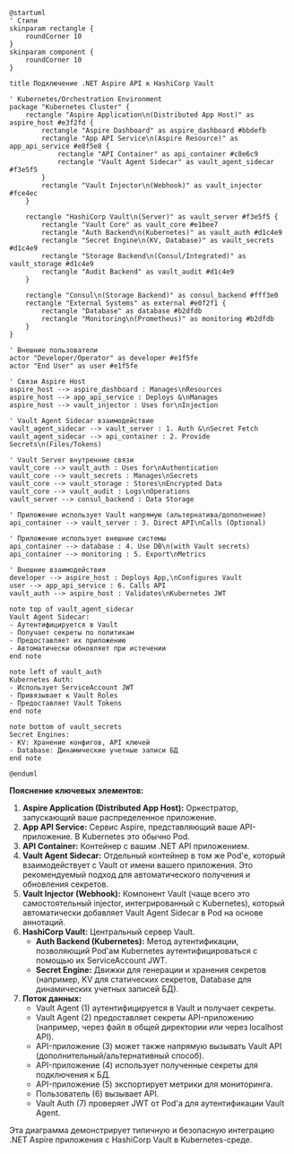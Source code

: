 ```plantuml
@startuml
' Стили
skinparam rectangle {
    roundCorner 10
}
skinparam component {
    roundCorner 10
}

title Подключение .NET Aspire API к HashiCorp Vault

' Kubernetes/Orchestration Environment
package "Kubernetes Cluster" {
    rectangle "Aspire Application\n(Distributed App Host)" as aspire_host #e3f2fd {
        rectangle "Aspire Dashboard" as aspire_dashboard #bbdefb
        rectangle "App API Service\n(Aspire Resource)" as app_api_service #e8f5e8 {
            rectangle "API Container" as api_container #c8e6c9
            rectangle "Vault Agent Sidecar" as vault_agent_sidecar #f3e5f5
        }
        rectangle "Vault Injector\n(Webhook)" as vault_injector #fce4ec
    }

    rectangle "HashiCorp Vault\n(Server)" as vault_server #f3e5f5 {
        rectangle "Vault Core" as vault_core #e1bee7
        rectangle "Auth Backend\n(Kubernetes)" as vault_auth #d1c4e9
        rectangle "Secret Engine\n(KV, Database)" as vault_secrets #d1c4e9
        rectangle "Storage Backend\n(Consul/Integrated)" as vault_storage #d1c4e9
        rectangle "Audit Backend" as vault_audit #d1c4e9
    }

    rectangle "Consul\n(Storage Backend)" as consul_backend #fff3e0
    rectangle "External Systems" as external #e0f2f1 {
        rectangle "Database" as database #b2dfdb
        rectangle "Monitoring\n(Prometheus)" as monitoring #b2dfdb
    }
}

' Внешние пользователи
actor "Developer/Operator" as developer #e1f5fe
actor "End User" as user #e1f5fe

' Связи Aspire Host
aspire_host --> aspire_dashboard : Manages\nResources
aspire_host --> app_api_service : Deploys &\nManages
aspire_host --> vault_injector : Uses for\nInjection

' Vault Agent Sidecar взаимодействие
vault_agent_sidecar --> vault_server : 1. Auth &\nSecret Fetch
vault_agent_sidecar --> api_container : 2. Provide Secrets\n(Files/Tokens)

' Vault Server внутренние связи
vault_core --> vault_auth : Uses for\nAuthentication
vault_core --> vault_secrets : Manages\nSecrets
vault_core --> vault_storage : Stores\nEncrypted Data
vault_core --> vault_audit : Logs\nOperations
vault_server --> consul_backend : Data Storage

' Приложение использует Vault напрямую (альтернатива/дополнение)
api_container --> vault_server : 3. Direct API\nCalls (Optional)

' Приложение использует внешние системы
api_container --> database : 4. Use DB\n(with Vault secrets)
api_container --> monitoring : 5. Export\nMetrics

' Внешние взаимодействия
developer --> aspire_host : Deploys App,\nConfigures Vault
user --> app_api_service : 6. Calls API
vault_auth --> aspire_host : Validates\nKubernetes JWT

note top of vault_agent_sidecar
Vault Agent Sidecar:
- Аутентифицируется в Vault
- Получает секреты по политикам
- Предоставляет их приложению
- Автоматически обновляет при истечении
end note

note left of vault_auth
Kubernetes Auth:
- Использует ServiceAccount JWT
- Привязывает к Vault Roles
- Предоставляет Vault Tokens
end note

note bottom of vault_secrets
Secret Engines:
- KV: Хранение конфигов, API ключей
- Database: Динамические учетные записи БД
end note

@enduml
```

**Пояснение ключевых элементов:**

1.  **Aspire Application (Distributed App Host):** Оркестратор, запускающий ваше распределенное приложение.
2.  **App API Service:** Сервис Aspire, представляющий ваше API-приложение. В Kubernetes это обычно Pod.
3.  **API Container:** Контейнер с вашим .NET API приложением.
4.  **Vault Agent Sidecar:** Отдельный контейнер в том же Pod'е, который взаимодействует с Vault от имени вашего приложения. Это рекомендуемый подход для автоматического получения и обновления секретов.
5.  **Vault Injector (Webhook):** Компонент Vault (чаще всего это самостоятельный injector, интегрированный с Kubernetes), который автоматически добавляет Vault Agent Sidecar в Pod на основе аннотаций.
6.  **HashiCorp Vault:** Центральный сервер Vault.
    *   **Auth Backend (Kubernetes):** Метод аутентификации, позволяющий Pod'ам Kubernetes аутентифицироваться с помощью их ServiceAccount JWT.
    *   **Secret Engine:** Движки для генерации и хранения секретов (например, KV для статических секретов, Database для динамических учетных записей БД).
7.  **Поток данных:**
    *   Vault Agent (1) аутентифицируется в Vault и получает секреты.
    *   Vault Agent (2) предоставляет секреты API-приложению (например, через файл в общей директории или через localhost API).
    *   API-приложение (3) может также напрямую вызывать Vault API (дополнительный/альтернативный способ).
    *   API-приложение (4) использует полученные секреты для подключения к БД.
    *   API-приложение (5) экспортирует метрики для мониторинга.
    *   Пользователь (6) вызывает API.
    *   Vault Auth (7) проверяет JWT от Pod'а для аутентификации Vault Agent.

Эта диаграмма демонстрирует типичную и безопасную интеграцию .NET Aspire приложения с HashiCorp Vault в Kubernetes-среде.